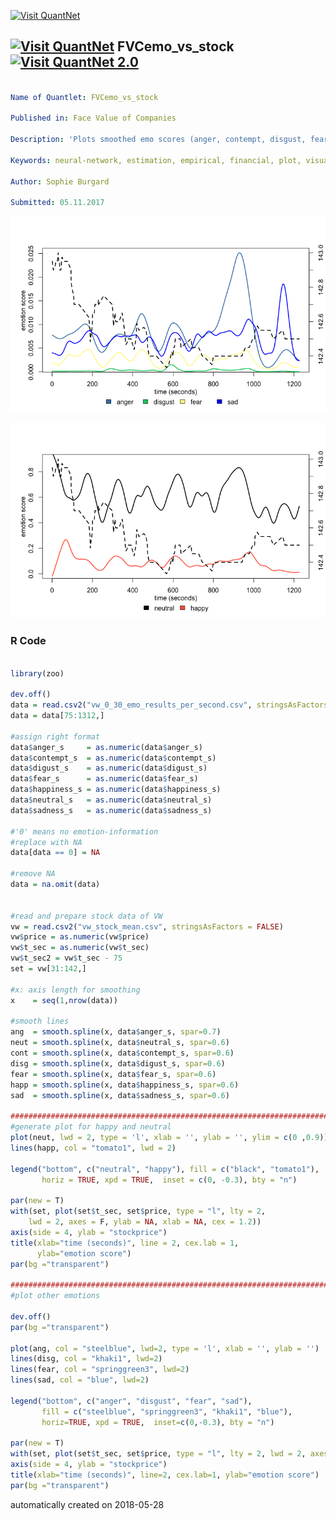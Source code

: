 [<img src="https://github.com/QuantLet/Styleguide-and-FAQ/blob/master/pictures/banner.png" width="888" alt="Visit QuantNet">](http://quantlet.de/)

## [<img src="https://github.com/QuantLet/Styleguide-and-FAQ/blob/master/pictures/qloqo.png" alt="Visit QuantNet">](http://quantlet.de/) **FVCemo_vs_stock** [<img src="https://github.com/QuantLet/Styleguide-and-FAQ/blob/master/pictures/QN2.png" width="60" alt="Visit QuantNet 2.0">](http://quantlet.de/)

```yaml

Name of Quantlet: FVCemo_vs_stock

Published in: Face Value of Companies

Description: 'Plots smoothed emo scores (anger, contempt, disgust, fear, surprise, happiness, sadness, neutral, surprise) and stock movement of Volkswagen stock for first 30 minutes of Volkswagen press conference on 05.05.2017.'

Keywords: neural-network, estimation, empirical, financial, plot, visualization

Author: Sophie Burgard

Submitted: 05.11.2017

```

![Picture1](FVCemo_vs_stock1.png)

![Picture2](FVCemo_vs_stock2.png)

### R Code
```r

library(zoo)

dev.off()
data = read.csv2("vw_0_30_emo_results_per_second.csv", stringsAsFactors = FALSE)
data = data[75:1312,]

#assign right format
data$anger_s     = as.numeric(data$anger_s)  
data$contempt_s  = as.numeric(data$contempt_s)  
data$digust_s    = as.numeric(data$digust_s)  
data$fear_s      = as.numeric(data$fear_s)  
data$happiness_s = as.numeric(data$happiness_s)  
data$neutral_s   = as.numeric(data$neutral_s) 
data$sadness_s   = as.numeric(data$sadness_s)  

#'0' means no emotion-information
#replace with NA
data[data == 0] = NA

#remove NA
data = na.omit(data)


#read and prepare stock data of VW
vw = read.csv2("vw_stock_mean.csv", stringsAsFactors = FALSE)
vw$price = as.numeric(vw$price)
vw$t_sec = as.numeric(vw$t_sec)
vw$t_sec2 = vw$t_sec - 75
set = vw[31:142,]

#x: axis length for smoothing
x    = seq(1,nrow(data))

#smooth lines
ang  = smooth.spline(x, data$anger_s, spar=0.7)
neut = smooth.spline(x, data$neutral_s, spar=0.6)
cont = smooth.spline(x, data$contempt_s, spar=0.6)
disg = smooth.spline(x, data$digust_s, spar=0.6)
fear = smooth.spline(x, data$fear_s, spar=0.6)
happ = smooth.spline(x, data$happiness_s, spar=0.6)
sad  = smooth.spline(x, data$sadness_s, spar=0.6)

#############################################################################
#generate plot for happy and neutral
plot(neut, lwd = 2, type = 'l', xlab = '', ylab = '', ylim = c(0 ,0.9))
lines(happ, col = "tomato1", lwd = 2)

legend("bottom", c("neutral", "happy"), fill = c("black", "tomato1"),
       horiz = TRUE, xpd = TRUE,  inset = c(0, -0.3), bty = "n")

par(new = T)
with(set, plot(set$t_sec, set$price, type = "l", lty = 2, 
    lwd = 2, axes = F, ylab = NA, xlab = NA, cex = 1.2))
axis(side = 4, ylab = "stockprice")
title(xlab="time (seconds)", line = 2, cex.lab = 1,
      ylab="emotion score")
par(bg ="transparent")

#############################################################################       
#plot other emotions

dev.off()
par(bg ="transparent")

plot(ang, col = "steelblue", lwd=2, type = 'l', xlab = '', ylab = '')
lines(disg, col = "khaki1", lwd=2)
lines(fear, col = "springgreen3", lwd=2)
lines(sad, col = "blue", lwd=2)

legend("bottom", c("anger", "disgust", "fear", "sad"), 
       fill = c("steelblue", "springgreen3", "khaki1", "blue"),
       horiz=TRUE, xpd = TRUE,  inset=c(0,-0.3), bty = "n")

par(new = T)
with(set, plot(set$t_sec, set$price, type = "l", lty = 2, lwd = 2, axes=F, ylab =NA, xlab=NA, cex=1.2))
axis(side = 4, ylab = "stockprice")
title(xlab="time (seconds)", line=2, cex.lab=1, ylab="emotion score")
par(bg ="transparent")


```

automatically created on 2018-05-28